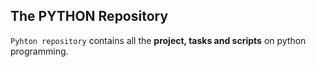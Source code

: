 ## The PYTHON Repository

```Pyhton repository``` contains all the **project, tasks and scripts** on python programming.